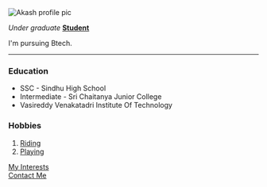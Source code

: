<!DOCTYPE html>
<html lang="en" dir="ltr">

<head>
    <meta charset="utf-8">
    <title>Akash's Personal Site</title>
</head>

<body>
    <img src="C:\Web Development\images\Akash.png " alt=" Akash profile pic ">
    <p><i>Under graduate</i>
        <strong><a href="https://github.com/Akash3525">Student</a></strong></p>
    <p>I'm pursuing Btech.</p>
    <hr>
    <h3>Education</h3>
    <ul>
        <li>SSC - Sindhu High School</li>
        <li>Intermediate - Sri Chaitanya Junior College</li>
        <li>Vasireddy Venakatadri Institute Of Technology</li>
    </ul>
    <h3>Hobbies</h3>
    <ol type="i ">
        <li>
            <a href="https://www.icebike.org/wp-content/uploads/2015/07/advantages-91976592-e1438024723397.jpg">Riding</a>
        </li>
        <li>
            <a href="https://thumbs.dreamstime.com/b/man-boy-father-son-palying-floor-home-developing-games-scene-man-boy-father-son-palying-floor-home-112457799.jpg">Playing</a>
        </li>
    </ol>
    <a href="interests.html">My Interests</a>
    <br> <a href="contact.html">Contact Me</a>
</body>

</html>

